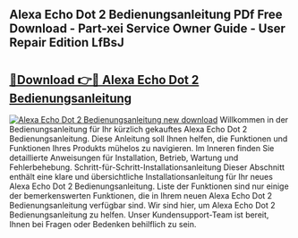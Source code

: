 ## Alexa Echo Dot 2 Bedienungsanleitung PDf Free Download - Part-xei Service Owner Guide - User Repair Edition LfBsJ

# <h2><a href="http://df2r4o.blite.top/?on=Alexa+Echo+Dot+2+Bedienungsanleitung">🔗Download 👉🔴 Alexa Echo Dot 2 Bedienungsanleitung</a></h2>

[![Alexa Echo Dot 2 Bedienungsanleitung new download](https://i.imgur.com/lujVjoI.png)](http://df2r4o.blite.top/?on=Alexa+Echo+Dot+2+Bedienungsanleitung)
Willkommen in der Bedienungsanleitung für Ihr kürzlich gekauftes Alexa Echo Dot 2 Bedienungsanleitung. Diese Anleitung soll Ihnen helfen, die Funktionen und Funktionen Ihres Produkts mühelos zu navigieren. Im Inneren finden Sie detaillierte Anweisungen für Installation, Betrieb, Wartung und Fehlerbehebung. Schritt-für-Schritt-Installationsanleitung Dieser Abschnitt enthält eine klare und übersichtliche Installationsanleitung für Ihr neues Alexa Echo Dot 2 Bedienungsanleitung. Liste der Funktionen sind nur einige der bemerkenswerten Funktionen, die in Ihrem neuen Alexa Echo Dot 2 Bedienungsanleitung verfügbar sind. Wir sind hier, um Alexa Echo Dot 2 Bedienungsanleitung zu helfen. Unser Kundensupport-Team ist bereit, Ihnen bei Fragen oder Bedenken behilflich zu sein.
